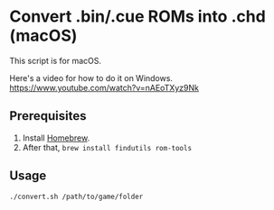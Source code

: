 # Convert .bin/.cue ROMs into .chd (macOS)

This script is for macOS.

Here's a video for how to do it on Windows. <https://www.youtube.com/watch?v=nAEoTXyz9Nk>

## Prerequisites

1. Install [Homebrew].
1. After that, `brew install findutils rom-tools`

## Usage

```bash
./convert.sh /path/to/game/folder
```

  [Homebrew]: https://brew.sh
